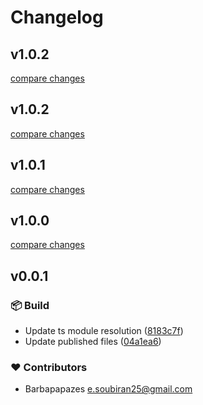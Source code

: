 # Changelog


## v1.0.2

[compare changes](https://github.com/smiller171/printable-booklet-vue-components/compare/v1.0.1...v1.0.2)

## v1.0.2

[compare changes](https://github.com/smiller171/printable-booklet-vue-components/compare/v1.0.1...v1.0.2)

## v1.0.1

[compare changes](https://github.com/smiller171/printable-booklet-vue-components/compare/v1.0.0...v1.0.1)

## v1.0.0

[compare changes](https://github.com/smiller171/printable-booklet-vue-components/compare/v0.0.1...v1.0.0)

## v0.0.1


### 📦 Build

- Update ts module resolution ([8183c7f](https://github.com/Barbapapazes/vue-library/commit/8183c7f))
- Update published files ([04a1ea6](https://github.com/Barbapapazes/vue-library/commit/04a1ea6))

### ❤️ Contributors

- Barbapapazes <e.soubiran25@gmail.com>

